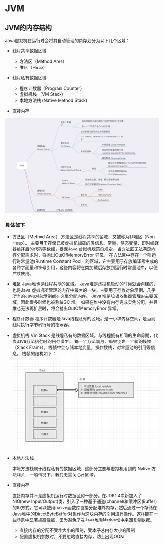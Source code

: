 # JVM

## JVM的内存结构
Java虚拟机在运行时会将其自动管理的内存划分为以下几个区域：
   * 线程共享数据区域
       * 方法区（Method Area）
       * 堆区（Heap）
       
   * 线程私有数据区域
       * 程序计数器（Program Counter）
       * 虚拟机栈 （VM Stack）
       * 本地方法栈 (Native Method Stack)
       
   * 直接内存

   ![图片](./img/jvm.jpg)

###  具体如下

* 方法区（Method Area）
方法区是线程共享的区域，又被称为非堆区（Non-Heap）。
主要用于存储已被虚拟机加载的类信息、常量、静态变量、即时编译器编译后的代码等数据，根据Java 虚拟机规范的规定，当方法区无法满足内存分配需求时，将抛出OutOfMemoryError 异常。
在方法区中存在一个叫运行时常量池(Runtime Constant Pool）的区域，它主要用于存放编译器生成的各种字面量和符号引用，这些内容将在类加载后存放到运行时常量池中，以便后续使用。

* 堆区
Java堆也是线程共享的区域。
Java堆是虚拟机启动的时候就会创建的，也是Java 虚拟机所管理的内存中最大的一块。主要用于存放对象示例，几乎所有的Java对象示例都在这里分配内存。
Java 堆是垃圾收集器管理的主要区域，因此很多时候也被称做GC 堆。
如果在堆中没有内存完成实例分配，并且堆也无法再扩展时，将会抛出OutOfMemoryError 异常。

* 程序计数器
程序计数器是Java线程私有的区域。是一小块内存空间，是当前线程执行字节码行号的指示器。

* 虚拟机栈
Vm Stack 是线程私有的数据区域。与线程拥有相同的生命周期，代表Java方法执行时的内存模型。
每一个方法调用，都会创建一个新的栈帧（Stack Frame），栈帧中会存储本地变量，操作数栈，对常量池的引用等信息。
栈帧的结构如下：
![图片](./img/stackframe.png)

* 本地方法栈

     本地方法栈属于线程私有的数据区域，这部分主要与虚拟机用到的 Native 方法相关，一般情况下，我们无需关心此区域。

* 直接内存

     直接内存并不是虚拟机运行时数据区的一部分。在JDK1.4中新加入了NIO(new Input/Output)类，引入了一种基于通道(channel)和缓冲区(Buffer)的IO方式，它可以使用native函数库直接分配堆外内存，然后通过一个存储在Java堆中的DirectByteBuffer对象作为这块内存的引用进行操作。这样能在一些场景中显著提高性能，因为避免了在Java堆和Native堆中来回复制数据。

     * 直接内存的分配不受堆大小的限制，受本子总内存大小的限制
     * 配置虚拟机参数时，不要忽略直接内存，防止出现OOM